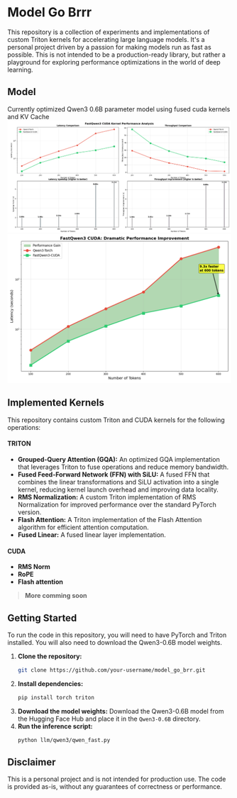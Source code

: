 # Model Go Brrr

This repository is a collection of experiments and implementations of custom Triton kernels for accelerating large language models. It's a personal project driven by a passion for making models run as fast as possible. This is not intended to be a production-ready library, but rather a playground for exploring performance optimizations in the world of deep learning.

## Model

Currently optimized Qwen3 0.6B parameter model using fused cuda kernels and KV Cache
![fastqwen3 perf analysis](assets/fastqwen3_perfanal.png)
![fastqwen3 scaling](assets/fastqwen3_scaling.png)


## Implemented Kernels

This repository contains custom Triton and CUDA kernels for the following operations:
#### TRITON
*   **Grouped-Query Attention (GQA):** An optimized GQA implementation that leverages Triton to fuse operations and reduce memory bandwidth.
*   **Fused Feed-Forward Network (FFN) with SiLU:** A fused FFN that combines the linear transformations and SiLU activation into a single kernel, reducing kernel launch overhead and improving data locality.
*   **RMS Normalization:** A custom Triton implementation of RMS Normalization for improved performance over the standard PyTorch version.
*   **Flash Attention:** A Triton implementation of the Flash Attention algorithm for efficient attention computation.
*   **Fused Linear:** A fused linear layer implementation.

#### CUDA
* **RMS Norm**
* **RoPE**
* **Flash attention**

>**More comming soon**

## Getting Started

To run the code in this repository, you will need to have PyTorch and Triton installed. You will also need to download the Qwen3-0.6B model weights.

1.  **Clone the repository:**
    ```bash
    git clone https://github.com/your-username/model_go_brr.git
    ```
2.  **Install dependencies:**
    ```bash
    pip install torch triton
    ```
3.  **Download the model weights:**
    Download the Qwen3-0.6B model from the Hugging Face Hub and place it in the `Qwen3-0.6B` directory.
4.  **Run the inference script:**
    ```bash
    python llm/qwen3/qwen_fast.py
    ```

## Disclaimer
This is a personal project and is not intended for production use. The code is provided as-is, without any guarantees of correctness or performance.
